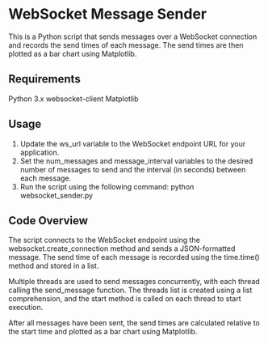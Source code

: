 # WebSocket Message Sender

This is a Python script that sends messages over a WebSocket connection and records the send times of each message. The send times are then plotted as a bar chart using Matplotlib.

## Requirements

Python 3.x
websocket-client
Matplotlib

## Usage

1. Update the ws_url variable to the WebSocket endpoint URL for your application.
2. Set the num_messages and message_interval variables to the desired number of messages to send and the interval (in seconds) between each message.
3. Run the script using the following command: python websocket_sender.py

## Code Overview

The script connects to the WebSocket endpoint using the websocket.create_connection method and sends a JSON-formatted message. The send time of each message is recorded using the time.time() method and stored in a list.

Multiple threads are used to send messages concurrently, with each thread calling the send_message function. The threads list is created using a list comprehension, and the start method is called on each thread to start execution.

After all messages have been sent, the send times are calculated relative to the start time and plotted as a bar chart using Matplotlib.
